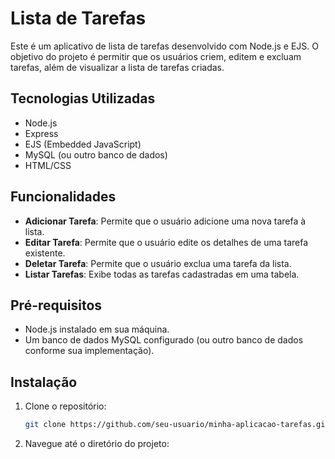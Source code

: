 # Lista de Tarefas

Este é um aplicativo de lista de tarefas desenvolvido com Node.js e EJS. O objetivo do projeto é permitir que os usuários criem, editem e excluam tarefas, além de visualizar a lista de tarefas criadas.

## Tecnologias Utilizadas

- Node.js
- Express
- EJS (Embedded JavaScript)
- MySQL (ou outro banco de dados)
- HTML/CSS

## Funcionalidades

- **Adicionar Tarefa**: Permite que o usuário adicione uma nova tarefa à lista.
- **Editar Tarefa**: Permite que o usuário edite os detalhes de uma tarefa existente.
- **Deletar Tarefa**: Permite que o usuário exclua uma tarefa da lista.
- **Listar Tarefas**: Exibe todas as tarefas cadastradas em uma tabela.

## Pré-requisitos

- Node.js instalado em sua máquina.
- Um banco de dados MySQL configurado (ou outro banco de dados conforme sua implementação).

## Instalação

1. Clone o repositório:

   ```bash
   git clone https://github.com/seu-usuario/minha-aplicacao-tarefas.git
   
2. Navegue até o diretório do projeto:


   
